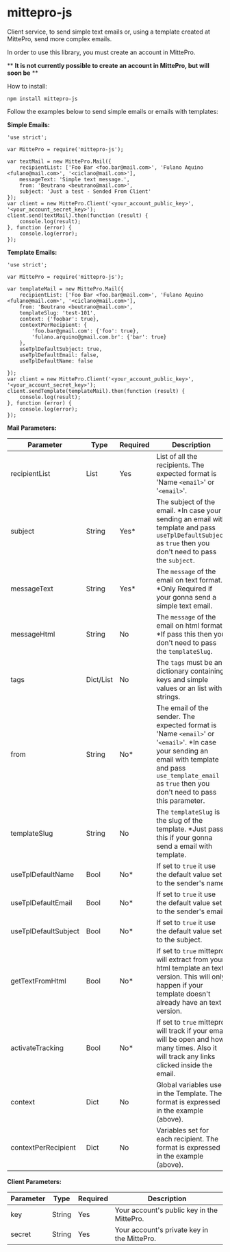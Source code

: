 # mittepro-js
Client service, to send simple text emails or, using a template created at MittePro, send more complex emails.

In order to use this library, you must create an account in MittePro.

** **It is not currently possible to create an account in MittePro, but will soon be** **

How to install:

    npm install mittepro-js

Follow the examples below to send simple emails or emails with templates:

**Simple Emails:**

    'use strict';

    var MittePro = require('mittepro-js');

    var textMail = new MittePro.Mail({
        recipientList: ['Foo Bar <foo.bar@mail.com>', 'Fulano Aquino <fulano@mail.com>', '<ciclano@mail.com>'],
        messageText: 'Simple text message.',
        from: 'Beutrano <beutrano@mail.com>',
        subject: 'Just a test - Sended From Client'
    });
    var client = new MittePro.Client('<your_account_public_key>', '<your_account_secret_key>');
    client.send(textMail).then(function (result) {
        console.log(result);
    }, function (error) {
        console.log(error);
    });

**Template Emails:**

    'use strict';

    var MittePro = require('mittepro-js');

    var templateMail = new MittePro.Mail({
        recipientList: ['Foo Bar <foo.bar@mail.com>', 'Fulano Aquino <fulano@mail.com>', '<ciclano@mail.com>'],
        from: 'Beutrano <beutrano@mail.com>',
        templateSlug: 'test-101',
        context: {'foobar': true},
        contextPerRecipient: {
            'foo.bar@gmail.com': {'foo': true},
            'fulano.arquino@gmail.com.br': {'bar': true}
        },
        useTplDefaultSubject: true,
        useTplDefaultEmail: false,
        useTplDefaultName: false

    });
    var client = new MittePro.Client('<your_account_public_key>', '<your_account_secret_key>');
    client.sendTemplate(templateMail).then(function (result) {
        console.log(result);
    }, function (error) {
        console.log(error);
    });

**Mail Parameters:**

Parameter | Type | Required | Description
------------ | ------------ |------------- | -------------
recipientList | List | Yes | List of all the recipients. The expected format is 'Name `<email>`' or '`<email>`'.
subject | String | Yes* | The subject of the email. *In case your sending an email with template and pass `useTplDefaultSubject` as `true` then you don't need to pass the `subject`.
messageText | String | Yes* | The `message` of the email on text format. *Only Required if your gonna send a simple text email.
messageHtml | String | No | The `message` of the email on html format. *If pass this then you don't need to pass the `templateSlug`.
tags | Dict/List | No | The `tags` must be an dictionary containing keys and simple values or an list with strings.
from | String | No* | The email of the sender. The expected format is 'Name `<email>`' or '`<email>`'. *In case your sending an email with template and pass `use_template_email` as `true` then you don't need to pass this parameter.
templateSlug | String | No | The `templateSlug` is the slug of the template. *Just pass this if your gonna send a email with template.
useTplDefaultName | Bool | No* | If set to `true` it use the default value set to the sender's name.
useTplDefaultEmail | Bool | No* | If set to `true` it use the default value set to the sender's email.
useTplDefaultSubject | Bool | No* | If set to `true` it use the default value set to the subject.
getTextFromHtml | Bool | No* | If set to `true` mittepro will extract from your html template an text version. This will only happen if your template doesn't already have an text version.
activateTracking | Bool | No* | If set to `true` mittepro will track if your email will be open and how many times. Also it will track any links clicked inside the email.
context | Dict | No | Global variables use in the Template. The format is expressed in the example (above).
contextPerRecipient | Dict | No | Variables set for each recipient. The format is expressed in the example (above).

**Client Parameters:**

Parameter | Type | Required | Description
------------ | ------------ |------------- | -------------
key | String | Yes | Your account's public key in the MittePro.
secret | String | Yes | Your account's private key in the MittePro.
